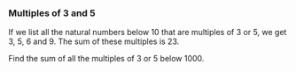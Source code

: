 ### Multiples of 3 and 5 ###
If we list all the natural numbers below 10 that are multiples of 3 or 5, 
we get 3, 5, 6 and 9. The sum of these multiples is 23.

Find the sum of all the multiples of 3 or 5 below 1000.
